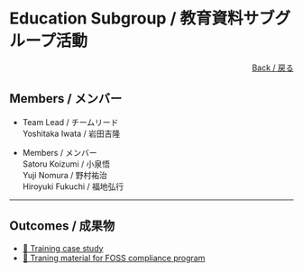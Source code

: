 # Education Subgroup / 教育資料サブグループ活動

<div style="text-align: right;">
<a href="/Onboarding-JWG/">Back / 戻る</a>
</div>

## Members / メンバー

- Team Lead / チームリード  
Yoshitaka Iwata / 岩田吉隆  

- Members / メンバー  
Satoru Koizumi / 小泉悟  
Yuji Nomura / 野村祐治  
Hiroyuki Fukuchi / 福地弘行  

---

## Outcomes / 成果物

- [&#x1f4c2; Training case study](https://github.com/OpenChain-Project/Onboarding-JWG/tree/master/CaseStudy/Training)  
- [&#x1f4c2; Traning material for FOSS compliance program](https://github.com/OpenChain-Project/Onboarding-JWG/tree/master/Education_Material/Training)

